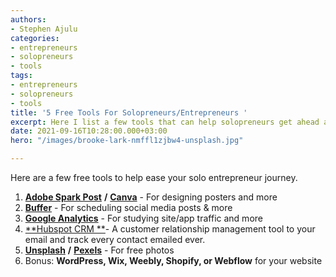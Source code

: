 ```yaml
---
authors:
- Stephen Ajulu
categories:
- entrepreneurs
- solopreneurs
- tools
tags:
- entrepreneurs
- solopreneurs
- tools
title: '5 Free Tools For Solopreneurs/Entrepreneurs '
excerpt: Here I list a few tools that can help solopreneurs get ahead and save time.
date: 2021-09-16T10:28:00.000+03:00
hero: "/images/brooke-lark-nmffl1zjbw4-unsplash.jpg"

---
```

Here are a few free tools to help ease your solo entrepreneur journey.

1. [**Adobe Spark Post**](https://spark.adobe.com/) **/** [**Canva**](https://partner.canva.com/2r3dPO) - For designing posters and more
2. [**Buffer**](https://www.google.com/url?sa=t&rct=j&q=&esrc=s&source=web&cd=&cad=rja&uact=8&ved=2ahUKEwjUxcDm_4LzAhV5BWMBHXGMAiMQFnoECBcQAw&url=https%3A%2F%2Fbuffer.com%2F&usg=AOvVaw2mG4Ko83xHqqxn56We3HsR) - For scheduling social media posts & more
3. [**Google Analytics**](https://www.google.com/url?sa=t&rct=j&q=&esrc=s&source=web&cd=&cad=rja&uact=8&ved=2ahUKEwiVsIuAgIPzAhVN8BQKHTjpCAEQFnoECAwQAw&url=https%3A%2F%2Fanalytics.google.com%2F&usg=AOvVaw1Jx9i6a4S_nl7I67YnB98r)  - For studying site/app traffic and more
4. [**Hubspot CRM **](https://www.hubspot.com/products/crm)- A customer relationship management tool to your email and track every contact emailed ever.
5. [**Unsplash**](https://unsplash.com/) **/** [**Pexels**](https://www.pexels.com/) - For free photos
6. Bonus: **WordPress, Wix, Weebly, Shopify, or Webflow** for your website